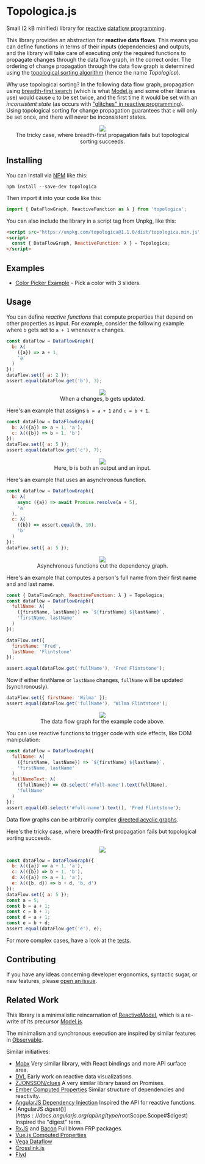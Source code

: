 # Topologica.js
Small (2 kB minified) library for [reactive](https://en.wikipedia.org/wiki/Reactive_programming) [dataflow programming](https://en.wikipedia.org/wiki/Dataflow_programming).

This library provides an abstraction for **reactive data flows**. This means you can define functions in terms of their inputs (dependencies) and outputs, and the library will take care of executing _only_ the required functions to propagate changes through the data flow graph, in the correct order. The ordering of change propagation through the data flow graph is determined using the [topological sorting algorithm](https://en.wikipedia.org/wiki/Topological_sorting) (hence the name _Topologica_).

Why use topological sorting? In the following data flow graph, propagation using [breadth-first search](https://en.wikipedia.org/wiki/Breadth-first_search) (which is what [Model.js](https://github.com/curran/model) and some other libraries use) would cause `e` to be set twice, and the first time it would be set with an *inconsistent state* (as occurs with ["glitches" in reactive programming](https://en.wikipedia.org/wiki/Reactive_programming#Glitches)). Using topological sorting for change propagation guarantees that `e` will only be set once, and there will never be inconsistent states.

<p align="center">
  <img src="https://cloud.githubusercontent.com/assets/68416/15400254/7f779c9a-1e08-11e6-8992-9d2362bfba63.png">
  <br>
  The tricky case, where breadth-first propagation fails but topological sorting succeeds.
</p>

## Installing

You can install via [NPM](https://www.npmjs.com/package/topologica) like this:

```
npm install --save-dev topologica
```

Then import it into your code like this:

```js
import { DataFlowGraph, ReactiveFunction as λ } from 'topologica';
```

You can also include the library in a script tag from Unpkg, like this:

```html
<script src="https://unpkg.com/topologica@1.1.0/dist/topologica.min.js"></script>
<script>
  const { DataFlowGraph, ReactiveFunction: λ } = Topologica;
</script>
```

## Examples

 * [Color Picker Example](https://datavis.tech/edit/09fb48921c454e90aa74d72fbe2eb8a0) - Pick a color with 3 sliders.

## Usage

You can define _reactive functions_ that compute properties that depend on other properties as input. For example, consider the following example where `b` gets set to `a + 1` whenever `a` changes.

```javascript
const dataFlow = DataFlowGraph({
  b: λ(
    ({a}) => a + 1,
    'a'
  )
});
dataFlow.set({ a: 2 });
assert.equal(dataFlow.get('b'), 3);
```

<p align="center">
  <img src="https://cloud.githubusercontent.com/assets/68416/15453189/89c06740-2029-11e6-940b-58207a1492ca.png">
  <br>
  When a changes, b gets updated.
</p>

Here's an example that assigns `b = a + 1` and `c = b + 1`.

```javascript
const dataFlow = DataFlowGraph({
  b: λ(({a}) => a + 1, 'a'),
  c: λ(({b}) => b + 1, 'b')
});
dataFlow.set({ a: 5 });
assert.equal(dataFlow.get('c'), 7);
```

<p align="center">
  <img src="https://cloud.githubusercontent.com/assets/68416/15385597/44a10522-1dc0-11e6-9054-2150f851db46.png">
  <br>
  Here, b is both an output and an input.
</p>

Here's an example that uses an asynchronous function.

```javascript
const dataFlow = DataFlowGraph({
  b: λ(
    async ({a}) => await Promise.resolve(a + 5),
    'a'
  ),
  c: λ(
    ({b}) => assert.equal(b, 10),
    'b'
  )
});
dataFlow.set({ a: 5 });
```

<p align="center">
  <img src="https://user-images.githubusercontent.com/68416/41818527-7e41eba6-77ce-11e8-898a-9f85de1563ed.png">
  <br>
  Asynchronous functions cut the dependency graph.
</p>

Here's an example that computes a person's full name from their first name and and last name.

```js
const { DataFlowGraph, ReactiveFunction: λ } = Topologica;
const dataFlow = DataFlowGraph({
  fullName: λ(
    ({firstName, lastName}) => `${firstName} ${lastName}`,
    'firstName, lastName'
  )
});

dataFlow.set({
  firstName: 'Fred',
  lastName: 'Flintstone'
});

assert.equal(dataFlow.get('fullName'), 'Fred Flintstone');
```

Now if either firstName or `lastName` changes, `fullName` will be updated (synchronously).

```js
dataFlow.set({ firstName: 'Wilma' });
assert.equal(dataFlow.get('fullName'), 'Wilma Flintstone');
```

<p align="center">
  <img src="https://cloud.githubusercontent.com/assets/68416/15389922/cf3f24dc-1dd6-11e6-92d6-058051b752ea.png">
  <br>
  The data flow graph for the example code above.
</p>

You can use reactive functions to trigger code with side effects, like DOM manipulation:

```js
const dataFlow = DataFlowGraph({
  fullName: λ(
    ({firstName, lastName}) => `${firstName} ${lastName}`,
    'firstName, lastName'
  )
  fullNameText: λ(
    ({fullName}) => d3.select('#full-name').text(fullName),
    'fullName'
  )
});
assert.equal(d3.select('#full-name').text(), 'Fred Flintstone');
```

Data flow graphs can be arbitrarily complex [directed acyclic graphs](https://en.wikipedia.org/wiki/Directed_acyclic_graph).

Here's the tricky case, where breadth-first propagation fails but topological sorting succeeds.

<p align="center">
  <img src="https://cloud.githubusercontent.com/assets/68416/15400254/7f779c9a-1e08-11e6-8992-9d2362bfba63.png">
</p>

```js
const dataFlow = DataFlowGraph({
  b: λ(({a}) => a + 1, 'a'),
  c: λ(({b}) => b + 1, 'b'),
  d: λ(({a}) => a + 1, 'a'),
  e: λ(({b, d}) => b + d, 'b, d')
});
dataFlow.set({ a: 5 });
const a = 5;
const b = a + 1;
const c = b + 1;
const d = a + 1;
const e = b + d;
assert.equal(dataFlow.get('e'), e);
```

For more complex cases, have a look at the [tests](/test/test.js).

## Contributing

If you have any ideas concerning developer ergonomics, syntactic sugar, or new features, please [open an issue](https://github.com/datavis-tech/topologica/issues).

## Related Work

This library is a minimalistic reincarnation of [ReactiveModel](https://github.com/datavis-tech/reactive-model), which is a re-write of its precursor [Model.js](https://github.com/curran/model).

The minimalism and synchronous execution are inspired by similar features in [Observable](https://beta.observablehq.com).

Similar initiatives:

 * [Mobx](https://github.com/mobxjs/mobx) Very similar library, with React bindings and more API surface area.
 * [DVL](https://github.com/vogievetsky/DVL) Early work on reactive data visualizations.
 * [ZJONSSON/clues](https://github.com/ZJONSSON/clues) A very similar library based on Promises.
 * [Ember Computed Properties](https://guides.emberjs.com/v2.18.0/object-model/computed-properties/) Similar structure of dependencies and reactivity.
 * [AngularJS Dependency Injection](https://docs.angularjs.org/guide/di) Inspired the API for reactive functions.
 * [AngularJS $digest()](https://docs.angularjs.org/api/ng/type/$rootScope.Scope#$digest) Inspired the "digest" term.
 * [RxJS](https://github.com/Reactive-Extensions/RxJS) and [Bacon](https://baconjs.github.io/) Full blown FRP packages.
 * [Vue.js Computed Properties](https://vuejs.org/v2/guide/computed.html)
 * [Vega Dataflow](https://github.com/vega/vega-dataflow)
 * [Crosslink.js](https://github.com/monfera/crosslink)
 * [Flyd](https://github.com/paldepind/flyd)
